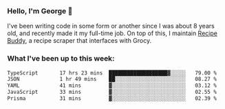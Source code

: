 ### Hello, I'm George 👋

I've been writing code in some form or another since I was about 8 years old, and recently made it my full-time job. On top of this, I maintain [Recipe Buddy](https://github.com/georgegebbett/recipe-buddy), a recipe scraper that interfaces with Grocy.  

<!--
**georgegebbett/georgegebbett** is a ✨ _special_ ✨ repository because its `README.md` (this file) appears on your GitHub profile.

Here are some ideas to get you started:

- 🔭 I’m currently working on ...
- 🌱 I’m currently learning ...
- 👯 I’m looking to collaborate on ...
- 🤔 I’m looking for help with ...
- 💬 Ask me about ...
- 📫 How to reach me: ...
- 😄 Pronouns: ...
- ⚡ Fun fact: ...
-->

### What I've been up to this week:
<!--START_SECTION:waka-->

```txt
TypeScript       17 hrs 23 mins  ███████████████████▓░░░░░   79.00 %
JSON             1 hr 49 mins    ██░░░░░░░░░░░░░░░░░░░░░░░   08.27 %
YAML             41 mins         ▓░░░░░░░░░░░░░░░░░░░░░░░░   03.12 %
JavaScript       33 mins         ▓░░░░░░░░░░░░░░░░░░░░░░░░   02.55 %
Prisma           31 mins         ▓░░░░░░░░░░░░░░░░░░░░░░░░   02.39 %
```

<!--END_SECTION:waka-->
